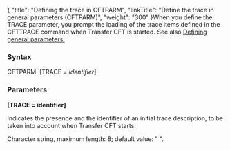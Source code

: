 {
    "title": "Defining the trace in CFTPARM",
    "linkTitle": "Define the trace in general parameters &#40;CFTPARM&#41;",
    "weight": "300"
}When you define the TRACE parameter, you prompt the loading of the
trace items defined in the CFTTRACE command when Transfer CFT
is started. See also [Defining
general parameters.](../../../admin_intro/admin_config_commands/cftparm_general_parameters)

<span id="Syntax"></span>

### Syntax

CFTPARM  \[TRACE = *identifier*\]

<span id="Parameters"></span>

### Parameters

**\[TRACE = identifier\]**

Indicates the presence and the identifier of an initial trace description,
to be taken into account when Transfer CFT starts.

Character string, maximum length: 8; default value: " ".
